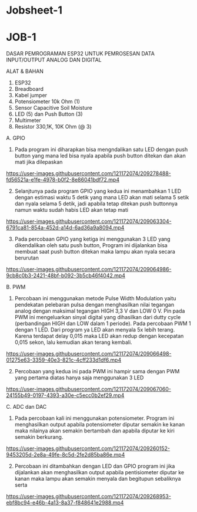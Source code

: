 # Jobsheet-1
# JOB-1
DASAR PEMROGRAMAN ESP32 UNTUK PEMROSESAN DATA INPUT/OUTPUT ANALOG DAN DIGITAL


ALAT & BAHAN
1) ESP32
2) Breadboard
3) Kabel jumper
4) Potensiometer 10k Ohm (1)
5) Sensor Capacitive Soil Moisture
6) LED (5) dan Push Button (3)
7) Multimeter
8) Resistor 330,1K, 10K Ohm (@ 3)


A. GPIO
1. Pada program ini diharapkan bisa mengndalikan satu LED dengan push button yang mana led bisa nyala apabila push button ditekan dan akan mati jika dilepaskan



https://user-images.githubusercontent.com/121172074/209278488-fd56521a-e1fe-4978-b0f2-8e86041bdf72.mp4




2. Selanjtunya pada program GPIO yang kedua ini menambahkan 1 LED dengan estimasi waktu 5 detik yang mana LED akan mati selama 5 setik dan nyala selama 5 detik, jadi apabila tetap ditekan push buttonnya namun waktu sudah habis LED akan tetap mati


https://user-images.githubusercontent.com/121172074/209063304-6791ca81-854a-452d-a14d-6ad36a9a8094.mp4


3. Pada percobaan GPIO yang ketiga ini menggunakan 3 LED yang dikendalikan oleh satu push button, Program ini dijalankan bisa membuat saat push button ditekan maka lampu akan nyala secara berurutan 


https://user-images.githubusercontent.com/121172074/209064986-9cb8c0b3-2421-48bf-b092-3b5cb46f4042.mp4


B. PWM
1. Percobaan ini menggunakan metode Pulse Width Modulation yaitu pendekatan pelebaran pulsa dengan menghasilkan nilai tegangan analog dengan maksimal tegangan HIGH 3,3 V dan LOW 0 V. Pin pada PWM ini mengeluarkan sinyal digital yang dihasilkan dari dutty cycle (perbandingan HIGH dan LOW dalam 1 periode). Pada percobaan PWM 1 dengan 1 LED. Dari program ya LED akan menyala 5x lebih terang. Karena terdapat delay 0,015 maka LED akan redup dengan kecepatan 0,015 sekon, lalu kemudian akan terang kembali.



https://user-images.githubusercontent.com/121172074/209066498-01275e63-3359-40e3-821c-4cff233d1df6.mp4


2. Percobaan yang kedua ini pada PWM ini hampir sama dengan PWM yang pertama diatas hanya saja menggunakan 3 LED


https://user-images.githubusercontent.com/121172074/209067060-24155b49-0197-4393-a30e-c5ecc0b2ef29.mp4



C. ADC dan DAC
1. Pada percobaan kali ini menggunakan potensiometer. Program ini menghasilkan output apabila potensiometer diputar semakin ke kanan maka nilainya akan semakin bertambah dan apabila diputar ke kiri semakin berkurang. 


https://user-images.githubusercontent.com/121172074/209260152-9453205d-2e8a-49fe-8c5d-2fe2d85ba86e.mp4



2. Percobaan ini ditambahkan dengan LED dan GPIO program ini jika dijalankan akan menghasilkan output apabila pentisiometer diputar ke kanan maka lampu akan semakin menyala dan begitupun sebaliknya serta 


https://user-images.githubusercontent.com/121172074/209268953-ebf8bc94-e46b-4a13-8a37-f848641e2988.mp4




 

